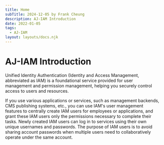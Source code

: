 ```yaml
---
title: Home
subTitle: 2024-12-05 by Frank Cheung
description: AJ-IAM Introduction
date: 2022-01-05
tags:
  - AJ-IAM
layout: layouts/docs.njk
---
```


# AJ-IAM Introduction
Unified Identity Authentication (Identity and Access Management, abbreviated as IAM) is a foundational service provided for user management and permission management, helping you securely control access to users and resources.

If you use various applications or services, such as management backends, CMS publishing systems, etc., you can use IAM's user management features to centrally create IAM users for employees or applications, and grant these IAM users only the permissions necessary to complete their tasks. Newly created IAM users can log in to services using their own unique usernames and passwords. The purpose of IAM users is to avoid sharing account passwords when multiple users need to collaboratively operate under the same account.